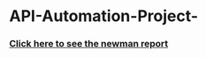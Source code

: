 # API-Automation-Project-
<h3><a href="https://apiautomationreport.netlify.app/"> Click here to see the newman report </a></h3>
